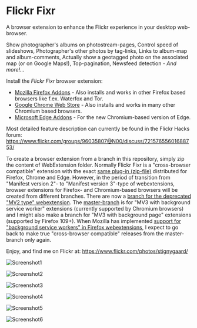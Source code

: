 # Flickr Fixr

A browser extension to enhance the Flickr experience in your desktop web-browser.

Show photographer's albums on photostream-pages, Control speed of slideshows, Photographer's other photos by tag-links,
Links to album-map and album-comments, Actually show a geotagged photo on the associated map (or on Google Maps!),
Top-pagination, Newsfeed detection - _And more!..._

Install the _Flickr Fixr_ browser extension:
* [Mozilla Firefox Addons](https://addons.mozilla.org/addon/flickr-fixr?src=external-github) -
 Also installs and works in other Firefox based browsers like f.ex. Waterfox and Tor.  
* [Google Chrome Web Store](https://chrome.google.com/webstore/detail/flickr-fixr/ledhkkpililplmmfcfnhkgifmcnboonb) -
 Also installs and works in many other Chromium based browsers.
* [Microsoft Edge Addons](https://microsoftedge.microsoft.com/addons/detail/ieinimkepkfmmpeakdgnoikimokffneh) -
 For the new Chromium-based version of Edge.

Most detailed feature description can currently be found in the Flickr Hacks forum:
https://www.flickr.com/groups/96035807@N00/discuss/72157655601688753/

To create a browser extension from a branch in this repository, simply zip the content of WebExtension folder.
Normally Flickr Fixr is a "cross-browser compatible" extension with the exact
[same plug-in (zip-file)](https://github.com/StigNygaard/Stigs_Flickr_Fixr/releases) distributed for Firefox, Chrome
and Edge. However, in the period of transition from "Manifest version 2"- to "Manifest version 3"-type of webextensions,
browser extensions for Firefox- and Chromium-based browsers will be created from different branches. There are now a
[branch for the deprecated "MV2 type" webextension](https://github.com/StigNygaard/Stigs_Flickr_Fixr/tree/manifest2-legacy).
The [master-branch](https://github.com/StigNygaard/Stigs_Flickr_Fixr/tree/master) is for "MV3 with background service
worker" extensions (currently supported by Chromium browsers) and I might also make a branch for "MV3 with background
page" extensions (supported by Firefox 109+). When Mozilla has implemented
[support for "background service workers" in Firefox webextensions](https://bugzilla.mozilla.org/show_bug.cgi?id=1573659),
I expect to go back to make true "cross-browser compatible" releases from the master-branch only again.

Enjoy, and find me on Flickr at: https://www.flickr.com/photos/stignygaard/

![Screenshot1](https://farm5.staticflickr.com/4849/32276158568_9d9850ba00_z.jpg)
 
![Screenshot2](https://farm1.staticflickr.com/647/20735265579_4b5438534d_z.jpg)
 
![Screenshot3](https://c2.staticflickr.com/6/5792/23292293241_0ac027074b_z.jpg)
 
![Screenshot4](https://c2.staticflickr.com/2/1464/24542608253_4668534b77_z.jpg)
 
![Screenshot5](https://c1.staticflickr.com/5/4323/35889673300_b36f445f4b_z.jpg)

![Screenshot6](https://live.staticflickr.com/65535/51838054391_d30fa02d99_z.jpg)
